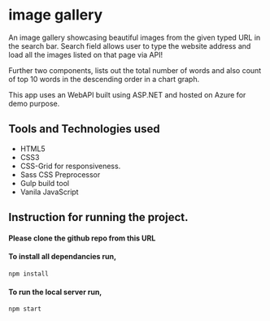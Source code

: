 # image gallery

An image gallery showcasing beautiful images from the given typed URL in the search bar. Search field allows user to type the website address and load all the images listed on that page via API!

Further two components, lists out the total number of words and also count of top 10 words in the descending order in a chart graph.

This app uses an WebAPI built using ASP.NET and hosted on Azure for demo purpose.

## Tools and Technologies used

- HTML5
- CSS3
- CSS-Grid for responsiveness.
- Sass CSS Preprocessor
- Gulp build tool
- Vanila JavaScript

## Instruction for running the project.

#### Please clone the github repo from this URL

#### To install all dependancies run,

`npm install`

#### To run the local server run,

`npm start`
